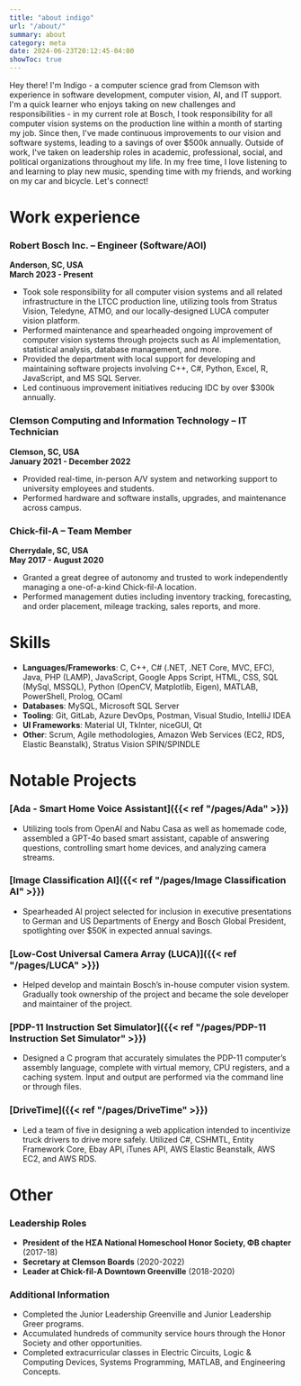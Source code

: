 ```yaml
---
title: "about indigo"
url: "/about/"
summary: about
category: meta
date: 2024-06-23T20:12:45-04:00
showToc: true
---
```


Hey there! I'm Indigo - a computer science grad from Clemson with experience in software development, computer vision, AI, and IT support. I'm a quick learner who enjoys taking on new challenges and responsibilities - in my current role at Bosch, I took responsibility for all computer vision systems on the production line within a month of starting my job. Since then, I've made continuous improvements to our vision and software systems, leading to a savings of over $500k annually. Outside of work, I've taken on leadership roles in academic, professional, social, and political organizations throughout my life. In my free time, I love listening to and learning to play new music, spending time with my friends, and working on  my car and bicycle. Let's connect!

# Work experience
### Robert Bosch Inc. – Engineer (Software/AOI)
**Anderson, SC, USA**  
**March 2023 - Present**
- Took sole responsibility for all computer vision systems and all related infrastructure in the LTCC production line, utilizing tools from Stratus Vision, Teledyne, ATMO, and our locally-designed LUCA computer vision platform.
- Performed maintenance and spearheaded ongoing improvement of computer vision systems through projects such as AI implementation, statistical analysis, database management, and more.
- Provided the department with local support for developing and maintaining software projects involving C++, C#, Python, Excel, R, JavaScript, and MS SQL Server.
- Led continuous improvement initiatives reducing IDC by over $300k annually.

### Clemson Computing and Information Technology – IT Technician
**Clemson, SC, USA**  
**January 2021 - December 2022**
- Provided real-time, in-person A/V system and networking support to university employees and students.
- Performed hardware and software installs, upgrades, and maintenance across campus.

### Chick-fil-A – Team Member
**Cherrydale, SC, USA**  
**May 2017 - August 2020**
- Granted a great degree of autonomy and trusted to work independently managing a one-of-a-kind Chick-fil-A location.
- Performed management duties including inventory tracking, forecasting, and order placement, mileage tracking, sales reports, and more.

# Skills
- **Languages/Frameworks**: C, C++, C# (.NET, .NET Core, MVC, EFC), Java, PHP (LAMP), JavaScript, Google Apps Script, HTML, CSS, SQL (MySql, MSSQL), Python (OpenCV, Matplotlib, Eigen), MATLAB, PowerShell, Prolog, OCaml
- **Databases**: MySQL, Microsoft SQL Server
- **Tooling**: Git, GitLab, Azure DevOps, Postman, Visual Studio, IntelliJ IDEA
- **UI Frameworks**: Material UI, TkInter, niceGUI, Qt
- **Other**: Scrum, Agile methodologies, Amazon Web Services (EC2, RDS, Elastic Beanstalk), Stratus Vision SPIN/SPINDLE

# Notable Projects

### [Ada - Smart Home Voice Assistant]({{< ref "/pages/Ada" >}})
- Utilizing tools from OpenAI and Nabu Casa as well as homemade code, assembled a GPT-4o based smart
assistant, capable of answering questions, controlling smart home devices, and analyzing camera streams.

### [Image Classification AI]({{< ref "/pages/Image Classification AI" >}})
- Spearheaded AI project selected for inclusion in executive presentations to German and US Departments of Energy and Bosch Global President, spotlighting over $50K in expected annual savings.

### [Low-Cost Universal Camera Array (LUCA)]({{< ref "/pages/LUCA" >}})
- Helped develop and maintain Bosch’s in-house computer vision system. Gradually took ownership of the project and became the sole developer and maintainer of the project.

### [PDP-11 Instruction Set Simulator]({{< ref "/pages/PDP-11 Instruction Set Simulator" >}})
- Designed a C program that accurately simulates the PDP-11 computer’s assembly language, complete with virtual memory, CPU registers, and a caching system. Input and output are performed via the command line or through files.

### [DriveTime]({{< ref "/pages/DriveTime" >}})
- Led a team of five in designing a web application intended to incentivize truck drivers to drive more safely. Utilized C#, CSHMTL, Entity Framework Core, Ebay API, iTunes API, AWS Elastic Beanstalk, AWS EC2, and AWS RDS.


# Other

### Leadership Roles

- **President of the ΗΣΑ National Homeschool Honor Society, ΦΒ chapter** (2017-18)
- **Secretary at Clemson Boards** (2020-2022)
- **Leader at Chick-fil-A Downtown Greenville** (2018-2020)

### Additional Information

- Completed the Junior Leadership Greenville and Junior Leadership Greer programs.
- Accumulated hundreds of community service hours through the Honor Society and other opportunities.
- Completed extracurricular classes in Electric Circuits, Logic & Computing Devices, Systems Programming, MATLAB, and Engineering Concepts.
